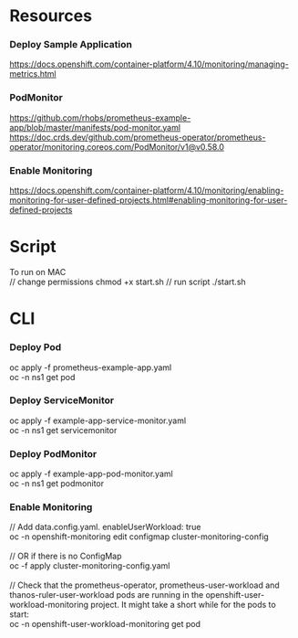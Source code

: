 # Resources 
### Deploy Sample Application 
https://docs.openshift.com/container-platform/4.10/monitoring/managing-metrics.html
### PodMonitor 
https://github.com/rhobs/prometheus-example-app/blob/master/manifests/pod-monitor.yaml
https://doc.crds.dev/github.com/prometheus-operator/prometheus-operator/monitoring.coreos.com/PodMonitor/v1@v0.58.0
### Enable Monitoring 
https://docs.openshift.com/container-platform/4.10/monitoring/enabling-monitoring-for-user-defined-projects.html#enabling-monitoring-for-user-defined-projects

# Script 
To run on MAC </br>
// change permissions
chmod +x start.sh 
// run script 
./start.sh 


# CLI 
### Deploy Pod 
oc apply -f prometheus-example-app.yaml </br>
oc -n ns1 get pod
### Deploy ServiceMonitor 
oc apply -f example-app-service-monitor.yaml </br>
oc -n ns1 get servicemonitor
### Deploy PodMonitor 
oc apply -f example-app-pod-monitor.yaml </br>
oc -n ns1 get podmonitor
### Enable Monitoring  
// Add data.config.yaml. enableUserWorkload: true </br></i>
oc -n openshift-monitoring edit configmap cluster-monitoring-config </br></br>
// OR if there is no ConfigMap </br></i>
oc -f apply cluster-monitoring-config.yaml </br></br>
// Check that the prometheus-operator, prometheus-user-workload and thanos-ruler-user-workload pods are running in the openshift-user-workload-monitoring project. It might take a short while for the pods to start:</br></i>
oc -n openshift-user-workload-monitoring get pod

